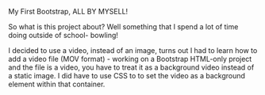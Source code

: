 My First Bootstrap, ALL BY MYSELL!

So what is this project about?  Well something that I spend a lot of time doing outside of school- bowling!

I decided to use a video, instead of an image, turns out I had to learn how to add a video file (MOV format) - working on a Bootstrap HTML-only project and the file is a video, you have to treat it as a background video instead of a static image. I did have to use CSS to to set the video as a background element within that container.